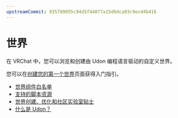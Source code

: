 ```yaml
---
upstreamCommit: 935789055c94d5f44077a15d6dca93c9ecd4b416
---
```


# 世界
在 VRChat 中，您可以浏览和创建由 Udon 编程语言驱动的自定义世界。

您可以在[创建您的第一个世界](/creators.vrchat.com/worlds/creating-your-first-world)页面获得入门指引。

- [世界组件白名单](https://creators.vrchat.com/worlds/whitelisted-world-components) 
- [支持的脚本资源](https://creators.vrchat.com/worlds/supported-assets) 
- [世界创建、优化和社区实验室贴士](https://creators.vrchat.com/worlds/submitting-a-world-to-be-made-public)
- [什么是 Udon？](/creators.vrchat.com/worlds/udon/)